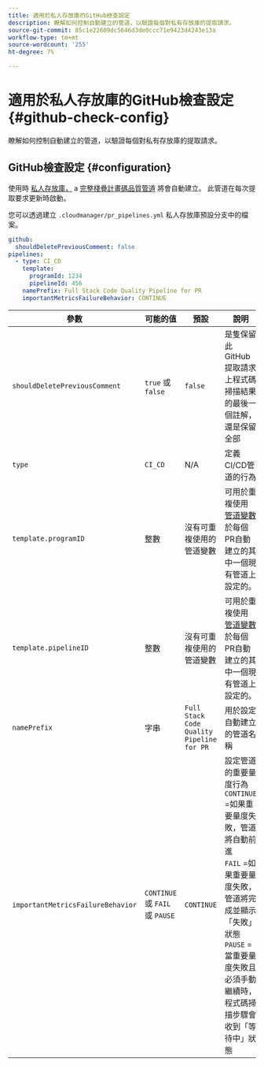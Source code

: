 ```yaml
---
title: 適用於私人存放庫的GitHub檢查設定
description: 瞭解如何控制自動建立的管道，以驗證每個對私有存放庫的提取請求。
source-git-commit: 85c1e22609dc5646d3de0ccc71e9423d4243e13a
workflow-type: tm+mt
source-wordcount: '255'
ht-degree: 7%

---
```



# 適用於私人存放庫的GitHub檢查設定 {#github-check-config}

瞭解如何控制自動建立的管道，以驗證每個對私有存放庫的提取請求。

## GitHub檢查設定 {#configuration}

使用時 [私人存放庫，](private-repositories.md#using) a [完整棧疊計畫碼品質管道](/help/overview/ci-cd-pipelines.md) 將會自動建立。 此管道在每次提取要求更新時啟動。

您可以透過建立 `.cloudmanager/pr_pipelines.yml` 私人存放庫預設分支中的檔案。

```yaml
github:
  shouldDeletePreviousComment: false
pipelines:
  - type: CI_CD
    template:
      programId: 1234
      pipelineId: 456
    namePrefix: Full Stack Code Quality Pipeline for PR 
    importantMetricsFailureBehavior: CONTINUE
```

| 參數 | 可能的值 | 預設 | 說明 |
|---|---|---|---|
| `shouldDeletePreviousComment` | `true` 或 `false` | `false` | 是隻保留此GitHub提取請求上程式碼掃描結果的最後一個註解，還是保留全部 |
| `type` | `CI_CD` | N/A | 定義CI/CD管道的行為 |
| `template.programID` | 整數 | 沒有可重複使用的管道變數 | 可用於重複使用 [管道變數](/help/getting-started/build-environment.md#pipeline-variables) 於每個PR自動建立的其中一個現有管道上設定的。 |
| `template.pipelineID` | 整數 | 沒有可重複使用的管道變數 | 可用於重複使用 [管道變數](/help/getting-started/build-environment.md#pipeline-variables) 於每個PR自動建立的其中一個現有管道上設定的。 |
| `namePrefix` | 字串 | `Full Stack Code Quality Pipeline for PR` | 用於設定自動建立的管道名稱 |
| `importantMetricsFailureBehavior` | `CONTINUE` 或 `FAIL` 或 `PAUSE` | `CONTINUE` | 設定管道的重要量度行為<br>`CONTINUE` =如果重要量度失敗，管道將自動前進<br>`FAIL` =如果重要量度失敗，管道將完成並顯示「失敗」狀態<br>`PAUSE` =當重要量度失敗且必須手動繼續時，程式碼掃描步驟會收到「等待中」狀態 |

